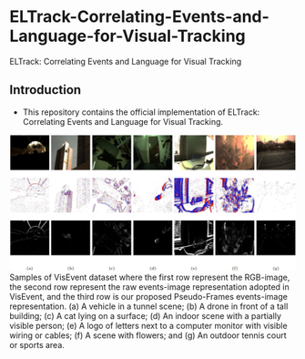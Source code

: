 # ELTrack-Correlating-Events-and-Language-for-Visual-Tracking
ELTrack: Correlating Events and Language for Visual Tracking

## Introduction
- This repository contains the official implementation of ELTrack: Correlating Events and Language for Visual Tracking.

![ELTrack](/images/F1.png)
Samples of VisEvent dataset where the first row represent the RGB-image, the second row represent the raw events-image representation adopted in VisEvent, and the third row is our proposed Pseudo-Frames events-image representation. (a) A vehicle in a tunnel scene; (b) A drone in front of a tall building; (c) A cat lying on a surface; (d) An indoor scene with a partially visible person; (e) A logo of letters next to a computer monitor with visible wiring or cables; (f) A scene with flowers; and (g) An outdoor tennis court or sports area.
